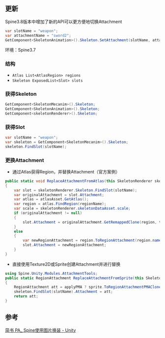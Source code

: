## 更新
Spine3.8版本中增加了新的API可以更方便地切换Attachment
``` csharp
var slotName = "weapon";
var attachmentName = "sword2";
GetComponent<SkeletonAnimation>().Skeleton.SetAttachment(slotName, attachmentName);
```

环境：Spine3.7

### 结构
- ```Atlas List<AtlasRegion> regions```
- ```Skeleton ExposedList<Slot> slots```

### 获得Skeleton
```csharp
GetComponent<SkeletonMecanim>().Skeleton;
GetComponent<SkeletonAnimation>().Skeleton;
GetComponent<skeletonRenderer>().Skeleton;
```

### 获得Slot
```csharp
var slotName = "weapon";
var skeleton = GetComponent<SkeletonMecanim>().Skeleton;
skeleton.FindSlot(slotName);
```

### 更换Attachment
- 通过Atlas获得Region，并替换Attachment（官方案例）
```csharp
public static void ReplaceAttachmentFromAtlas(this SkeletonRenderer skeletonRenderer, string slotName, SpineAtlasAsset atlasAsset, string regionName)
{
    var slot = skeletonRenderer.Skeleton.FindSlot(slotName);
    var originalAttachment = slot.Attachment;
    var atlas = atlasAsset.GetAtlas();
    var region = atlas.FindRegion(regionName);
    var scale = skeletonRenderer.skeletonDataAsset.scale;
    if (originalAttachment != null)
    {
        slot.Attachment = originalAttachment.GetRemappedClone(region, true, true, scale);
    }
    else
    {
        var newRegionAttachment = region.ToRegionAttachment(region.name, scale);
        slot.Attachment = newRegionAttachment;
    }
}
```
- 直接使用Texture2D或Sprite创建Attachment并进行替换
```csharp
using Spine.Unity.Modules.AttachmentTools;
public static RegionAttachment ReplaceAttachmentFromSprite(this Skeleton skeleton, string slotName, Sprite sprite, Shader shader, bool applyPMA, float rotation = 0f)
{
    RegionAttachment att = applyPMA ? sprite.ToRegionAttachmentPMAClone(shader, rotation: rotation) : sprite.ToRegionAttachment(new Material(shader), rotation: rotation);
    skeleton.FindSlot(slotName).Attachment = att;
    return att;
}
```

## 参考
[简书 PA_ Spine使用图片换装 - Unity](https://www.jianshu.com/p/893cc1dd2838)
